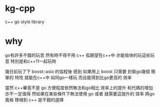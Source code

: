 # kg-cpp
c++ go style library

# why
go有許多不錯的玩意 然有時不得不用 c++ 孤期望在c++中 亦能愉快的玩這些玩意 特別是和c++11一起玩時

幾日前玩了下 boost::asio 的協程後 感到 如果用上 boost 只需要 封裝go幾個 簡單的 特性 就能在c++中 如同go一樣玩 而且能得到比go更高的 效率

當然 c++畢竟不是 go 方便程度依然無法和go相比 效率上的提升 和代碼的增加 亦不一定值得 然如果在某些條件下無法使用 go 或者 就需要這提升的 效率 將go風格 移植到 c++ 是不錯的選擇
